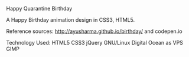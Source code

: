 Happy Quarantine Birthday

A Happy Birthday animation design in CSS3, HTML5.

Reference sources: http://ayusharma.github.io/birthday/ and codepen.io

Technology Used: HTML5 CSS3 jQuery  GNU/Linux Digital Ocean as VPS GIMP
